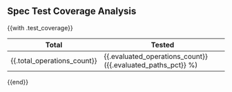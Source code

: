 ## Spec Test Coverage Analysis
{{with .test_coverage}}

| Total                        | Tested                                                        |
|------------------------------|---------------------------------------------------------------|
| {{.total_operations_count}}  | {{.evaluated_operations_count}} ({{.evaluated_paths_pct}} %)  |

{{end}}